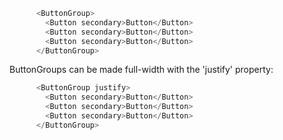 ```js
	  <ButtonGroup>
		<Button secondary>Button</Button>
		<Button secondary>Button</Button>
		<Button secondary>Button</Button>
	  </ButtonGroup>

```
ButtonGroups can be made full-width with the 'justify' property:
```js
	  <ButtonGroup justify>
		<Button secondary>Button</Button>
		<Button secondary>Button</Button>
		<Button secondary>Button</Button>
	  </ButtonGroup>
```